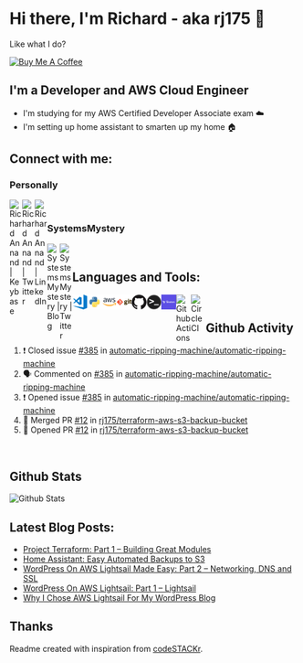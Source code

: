 # Hi there, I'm Richard - aka rj175 :wave:

Like what I do?

<a href="https://www.buymeacoffee.com/systemsmystery" target="_blank"><img width="174px" src="https://cdn.buymeacoffee.com/buttons/v2/default-red.png" alt="Buy Me A Coffee" ></a>
<br />

## I'm a Developer and AWS Cloud Engineer

- I'm studying for my AWS Certified Developer Associate exam :cloud:
- I'm setting up home assistant to smarten up my home :house:

## Connect with me:

### Personally

[<img align="left" alt="Richard Annand | Keybase" width="22px" src="https://cdn.jsdelivr.net/npm/simple-icons@v3/icons/keybase.svg" />][keybase]
[<img align="left" alt="Richard Annand | Twitter" width="22px" src="https://cdn.jsdelivr.net/npm/simple-icons@v3/icons/twitter.svg" />][twitter]
[<img align="left" alt="Richard Annand | LinkedIn" width="22px" src="https://cdn.jsdelivr.net/npm/simple-icons@v3/icons/linkedin.svg" />][linkedin]
<br />

### SystemsMystery
[<img align="left" alt="Systems Mystery | Blog" width="22px" src="https://cdn.jsdelivr.net/npm/simple-icons@v3/icons/wordpress.svg" />][blog]
[<img align="left" alt="SystemsMystery | Twitter" width="22px" src="https://cdn.jsdelivr.net/npm/simple-icons@v3/icons/twitter.svg" />][twitter]
<br />

## Languages and Tools:

<img align="left" alt="Visual Studio Code" width="26px" src="https://raw.githubusercontent.com/github/explore/80688e429a7d4ef2fca1e82350fe8e3517d3494d/topics/visual-studio-code/visual-studio-code.png" />
<img align="left" alt="Python" width="26px" src="https://raw.githubusercontent.com/github/explore/80688e429a7d4ef2fca1e82350fe8e3517d3494d/topics/python/python.png" />
<img align="left" alt="AWS" width="26px" src="https://raw.githubusercontent.com/github/explore/fbceb94436312b6dacde68d122a5b9c7d11f9524/topics/aws/aws.png" />
<img align="left" alt="Git" width="26px" src="https://raw.githubusercontent.com/github/explore/80688e429a7d4ef2fca1e82350fe8e3517d3494d/topics/git/git.png" />
<img align="left" alt="GitHub" width="26px" src="https://raw.githubusercontent.com/github/explore/78df643247d429f6cc873026c0622819ad797942/topics/github/github.png" />
<img align="left" alt="Terminal" width="26px" src="https://raw.githubusercontent.com/github/explore/80688e429a7d4ef2fca1e82350fe8e3517d3494d/topics/terminal/terminal.png" />
<img align="left" alt="Terraform" width="26px" src="https://raw.githubusercontent.com/github/explore/80688e429a7d4ef2fca1e82350fe8e3517d3494d/topics/terraform/terraform.png" />
<img align="left" alt="Github Actions" width="26px" src="https://cdn.jsdelivr.net/npm/simple-icons@v3/icons/githubactions.svg" />
<img align="left" alt="Circle CI" width="26px" src="https://cdn.jsdelivr.net/npm/simple-icons@v3/icons/circleci.svg" />
<br />

## Github Activity
<!--START_SECTION:activity-->
1. ❗️ Closed issue [#385](https://github.com/automatic-ripping-machine/automatic-ripping-machine/issues/385) in [automatic-ripping-machine/automatic-ripping-machine](https://github.com/automatic-ripping-machine/automatic-ripping-machine)
2. 🗣 Commented on [#385](https://github.com/automatic-ripping-machine/automatic-ripping-machine/issues/385) in [automatic-ripping-machine/automatic-ripping-machine](https://github.com/automatic-ripping-machine/automatic-ripping-machine)
3. ❗️ Opened issue [#385](https://github.com/automatic-ripping-machine/automatic-ripping-machine/issues/385) in [automatic-ripping-machine/automatic-ripping-machine](https://github.com/automatic-ripping-machine/automatic-ripping-machine)
4. 🎉 Merged PR [#12](https://github.com/rj175/terraform-aws-s3-backup-bucket/pull/12) in [rj175/terraform-aws-s3-backup-bucket](https://github.com/rj175/terraform-aws-s3-backup-bucket)
5. 💪 Opened PR [#12](https://github.com/rj175/terraform-aws-s3-backup-bucket/pull/12) in [rj175/terraform-aws-s3-backup-bucket](https://github.com/rj175/terraform-aws-s3-backup-bucket)
<!--END_SECTION:activity-->

<br />

## Github Stats
![Github Stats](https://github-readme-stats.rj175.vercel.app/api?username=rj175&show_icons=true&hide_border=true)

## Latest Blog Posts:
<!-- BLOG-POST-LIST:START -->
- [Project Terraform: Part 1 – Building Great Modules](https://blog.systemsmystery.tech/project-terraform-making-great-modules/?utm_source=rss&utm_medium=rss&utm_campaign=project-terraform-making-great-modules)
- [Home Assistant: Easy Automated Backups to S3](https://blog.systemsmystery.tech/home-assistant-easy-automated-backups-to-s3/?utm_source=rss&utm_medium=rss&utm_campaign=home-assistant-easy-automated-backups-to-s3)
- [WordPress On AWS Lightsail Made Easy: Part 2 – Networking, DNS and SSL](https://blog.systemsmystery.tech/wordpress-lightsail-networking-dns-ssl/?utm_source=rss&utm_medium=rss&utm_campaign=wordpress-lightsail-networking-dns-ssl)
- [WordPress On AWS Lightsail: Part 1 – Lightsail](https://blog.systemsmystery.tech/wordpress-aws-lightsail-part-1-lightsail/?utm_source=rss&utm_medium=rss&utm_campaign=wordpress-aws-lightsail-part-1-lightsail)
- [Why I Chose AWS Lightsail For My WordPress Blog](https://blog.systemsmystery.tech/why-i-chose-lightsail-over-roll-your-own/?utm_source=rss&utm_medium=rss&utm_campaign=why-i-chose-lightsail-over-roll-your-own)
<!-- BLOG-POST-LIST:END -->

## Thanks
Readme created with inspiration from [codeSTACKr][codeSTACKr].

[blog]: https://blog.systemsmystery.tech
[keybase]: https://keybase.io/richard_annand
[twitter]: https://twitter.com/rj175
[twitter_sm]: https://twitter.com/SystemsMystery
[linkedin]: https://www.linkedin.com/in/richardannand/
[codeSTACKr]: https://github.com/codeSTACKr
